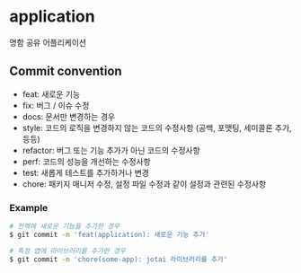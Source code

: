 # application

명함 공유 어플리케이션

## Commit convention

- feat: 새로운 기능
- fix: 버그 / 이슈 수정
- docs: 문서만 변경하는 경우
- style: 코드의 로직을 변경하지 않는 코드의 수정사항 (공백, 포맷팅, 세미콜론 추가, 등등)
- refactor: 버그 또는 기능 추가가 아닌 코드의 수정사항
- perf: 코드의 성능을 개선하는 수정사항
- test: 새롭게 테스트를 추가하거나 변경
- chore: 패키지 매니저 수정, 설정 파일 수정과 같이 설정과 관련된 수정사항

### Example

```bash
# 전역에 새로운 기능을 추가한 경우
$ git commit -m 'feat(application): 새로운 기능 추가'

# 특정 앱에 라이브러리를 추가한 경우
$ git commit -m 'chore(some-app): jotai 라이브러리를 추가'
```
